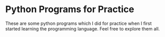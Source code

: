 # Python Programs for Practice
These are some python programs which I did for practice when I first started learning the programming language.
Feel free to explore them all.
